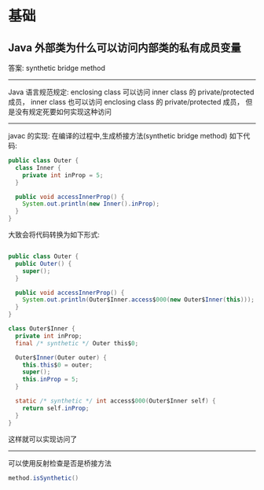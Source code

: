 # 基础

## Java 外部类为什么可以访问内部类的私有成员变量

答案: synthetic bridge method

---

Java 语言规范规定:
enclosing class 可以访问 inner class 的 private/protected 成员，
inner class 也可以访问 enclosing class 的 private/protected 成员，
但是没有规定死要如何实现这种访问

---

javac 的实现:
在编译的过程中,生成桥接方法(synthetic bridge method)
如下代码:

```java
public class Outer {
  class Inner {
    private int inProp = 5;
  }

  public void accessInnerProp() {
    System.out.println(new Inner().inProp);
  }
}
```

大致会将代码转换为如下形式:

```java

public class Outer {
  public Outer() {
    super();
  }

  public void accessInnerProp() {
    System.out.println(Outer$Inner.access$000(new Outer$Inner(this)));
  }
}

class Outer$Inner {
  private int inProp;
  final /* synthetic */ Outer this$0;

  Outer$Inner(Outer outer) {
    this.this$0 = outer;
    super();
    this.inProp = 5;
  }

  static /* synthetic */ int access$000(Outer$Inner self) {
    return self.inProp;
  }
}
```

这样就可以实现访问了

---

可以使用反射检查是否是桥接方法

```java
method.isSynthetic()
```
